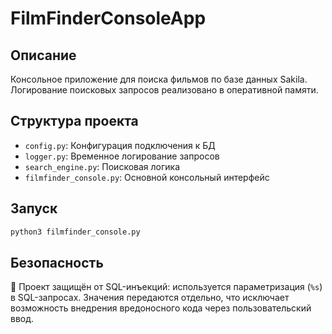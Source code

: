 # FilmFinderConsoleApp

## Описание
Консольное приложение для поиска фильмов по базе данных Sakila. Логирование поисковых запросов реализовано в оперативной памяти.

## Структура проекта
- `config.py`: Конфигурация подключения к БД
- `logger.py`: Временное логирование запросов
- `search_engine.py`: Поисковая логика
- `filmfinder_console.py`: Основной консольный интерфейс

## Запуск
```bash
python3 filmfinder_console.py
```

## Безопасность
🔐 Проект защищён от SQL-инъекций: используется параметризация (`%s`) в SQL-запросах. Значения передаются отдельно, что исключает возможность внедрения вредоносного кода через пользовательский ввод.